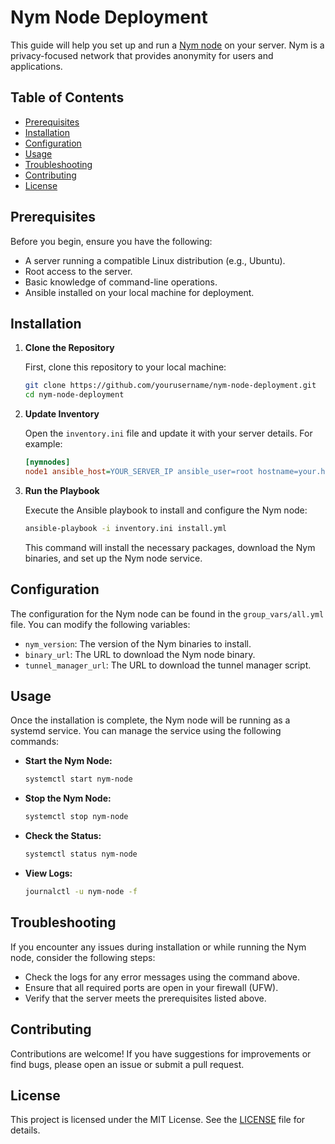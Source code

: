 # Nym Node Deployment

This guide will help you set up and run a [Nym node](https://nymtech.net/) on your server. Nym is a privacy-focused network that provides anonymity for users and applications.

## Table of Contents

- [Prerequisites](#prerequisites)
- [Installation](#installation)
- [Configuration](#configuration)
- [Usage](#usage)
- [Troubleshooting](#troubleshooting)
- [Contributing](#contributing)
- [License](#license)

## Prerequisites

Before you begin, ensure you have the following:

- A server running a compatible Linux distribution (e.g., Ubuntu).
- Root access to the server.
- Basic knowledge of command-line operations.
- Ansible installed on your local machine for deployment.

## Installation

1. **Clone the Repository**

   First, clone this repository to your local machine:

   ```bash
   git clone https://github.com/yourusername/nym-node-deployment.git
   cd nym-node-deployment
   ```

2. **Update Inventory**

   Open the `inventory.ini` file and update it with your server details. For example:

   ```ini
   [nymnodes]
   node1 ansible_host=YOUR_SERVER_IP ansible_user=root hostname=your.hostname.com location=YourLocation email=your.email@example.com
   ```

3. **Run the Playbook**

   Execute the Ansible playbook to install and configure the Nym node:

   ```bash
   ansible-playbook -i inventory.ini install.yml
   ```

   This command will install the necessary packages, download the Nym binaries, and set up the Nym node service.

## Configuration

The configuration for the Nym node can be found in the `group_vars/all.yml` file. You can modify the following variables:

- `nym_version`: The version of the Nym binaries to install.
- `binary_url`: The URL to download the Nym node binary.
- `tunnel_manager_url`: The URL to download the tunnel manager script.

## Usage

Once the installation is complete, the Nym node will be running as a systemd service. You can manage the service using the following commands:

- **Start the Nym Node:**

  ```bash
  systemctl start nym-node
  ```

- **Stop the Nym Node:**

  ```bash
  systemctl stop nym-node
  ```

- **Check the Status:**

  ```bash
  systemctl status nym-node
  ```

- **View Logs:**

  ```bash
  journalctl -u nym-node -f
  ```

## Troubleshooting

If you encounter any issues during installation or while running the Nym node, consider the following steps:

- Check the logs for any error messages using the command above.
- Ensure that all required ports are open in your firewall (UFW).
- Verify that the server meets the prerequisites listed above.

## Contributing

Contributions are welcome! If you have suggestions for improvements or find bugs, please open an issue or submit a pull request.

## License

This project is licensed under the MIT License. See the [LICENSE](LICENSE) file for details.